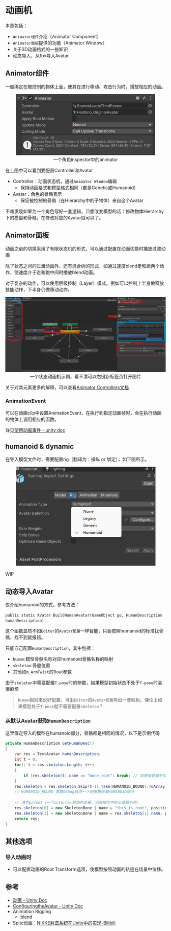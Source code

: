 # 动画机

本章包括：
- `Animator组件`介绍（Animator Component）
- `Animator面板`提供的功能（Animator Window）
- 关于3D动画格式的一些知识
- 动态导入，从fbx导入Avatar

## Animator组件

一般绑定在被控制的物体上面，使其在进行移动、攻击行为时，播放相应的动画。

<center><img  src="../img/animator-1.png" /></center>

<center>一个角色inspector中的animator</center>

在上图中可以看到要配置Controller和Avatar
- Controller：动画状态机，通过`Animator Window`编辑
    - 保持动画格式和模型格式相同（都是Genetic或Humanoid）
- Avatar：角色的骨骼表示
    - 保证被控制的骨骼（在Hierarchy中的子物体）来自这个Avatar

不难发现如果为一个角色写好一套逻辑，只想改变模型的话：修改物体Hierarchy下的模型和骨骼，在修改对应的Avatar就可以了。

## Animator面板

动画之前的切换采用了有限状态机的形式，可以通过配置在动画切换时播放过渡动画

除了状态之间的过渡动画外，还有混合树的形式，如通过速度blend走和跑两个动作，使速度介于走和跑中间时播放blend动画。

对于复杂的动作，可以使用层级控制（Layer）模式。例如可以控制上半身做释放技能动作，下半身仍做移动动作。

<center><img  src="../img/animator-2.png" /></center>

<center>一个状态动画机示例，看不清可以右键新标签页打开图片</center>

关于对其元素更多的解释，可以查看[Animator Controllers文档](https://docs.unity3d.com/cn/current/Manual/AnimatorControllers.html)

### AnimationEvent

可以在动画clip中设置AnimationEvent，在执行到指定动画帧时，会在执行动画的物体上调用相应的函数。

详见[使用动画事件 - unity doc](https://docs.unity3d.com/cn/2021.3/Manual/script-AnimationWindowEvent.html)

## humanoid & dynamic

在导入模型文件时，需要配置rig（翻译为：操纵 or 绑定），如下图所示。

<center><img  src="../img/animator-3.png" /></center>

WIP

## 动态导入Avatar

仅介绍humanoid的方式，参考方法：

`public static Avatar BuildHumanAvatar(GameObject go, HumanDescription humanDescription)`

这个函数显然不如`Editor`的`Avatar配置`一样智能，只会按照humanoid的标准找骨骼，找不到就报错。

只能自己配置`HumanDescription`，其中包括：
- `human`:模型骨骼名称对应humanoid骨骼名称的映射
- `skeleton`:骨骼位置
- 其他如`m_ArmTwist`的float参数

由于`skeleton`中需要配置`T-pose`时的参数，如果模型初始状态不处于`T-pose`时会很麻烦
> `human`相对来说好配置，可由`Editor`的`Avatar配置`导出一套映射。理论上如果模型处于`T-pose`就不需要配置`skeleton`？

### 从默认Avatar获取`HumanDescription`

这里假定导入的模型在humanoid部分，骨骼都是相同的情况，以下是示例代码

```cs
private HumanDescription GetHumanDesc()
{
    var res = TestAvatar.humanDescription;
    int t = 0;
    for(; t < res.skeleton.Length; t++)
    {
        if (res.skeleton[t].name == "bone_root") break; // 如果根骨骼不叫"bone_root"也要改一下
    }
    res.skeleton = res.skeleton.Skip(t-1).Take(HUMANOID_BOUND).ToArray(); // 保留mesh根当作根，我也不知道为什么要这样，反正这样是对的
    // HUMANOID_BOUND 需要debug目测一下到哪里结束HUMANOID部分

    // 清空parent（一个internal修饰的变量，记录模型中的父骨骼名称）
    res.skeleton[0] = new SkeletonBone { name = "this_is_root", position = res.skeleton[0].position, rotation = res.skeleton[0].rotation, scale = res.skeleton[0].scale };
    res.skeleton[1] = new SkeletonBone { name = res.skeleton[1].name, position = res.skeleton[1].position, rotation = res.skeleton[1].rotation, scale = res.skeleton[1].scale };
    return res;
}
```

## 其他选项

### 导入动画时

- 可以配置动画的Root Transform选项，使模型按照动画的轨迹在场景中位移。

## 参考
- [动画 - Unity Doc](https://docs.unity3d.com/cn/current/Manual/AnimationSection.html)
- [ConfiguringtheAvatar - Unity Doc](https://docs.unity3d.com/Manual/ConfiguringtheAvatar.html)
- Animation Rigging
    - blend
- Spite动画：[NIKKE射击系统在Unity中的实现-Bilibili](https://www.bilibili.com/video/BV1Hz4y1F75i)